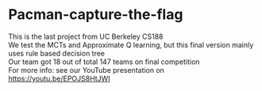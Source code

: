 # Pacman-capture-the-flag
This is the last project from UC Berkeley CS188 </br>
We test the MCTs and Approximate Q learning, but this final version mainly uses rule based decision tree </br>
Our team got 18 out of total 147 teams on final competition </br>
For more info: see our YouTube presentation on https://youtu.be/EPOJS8HtJWI
